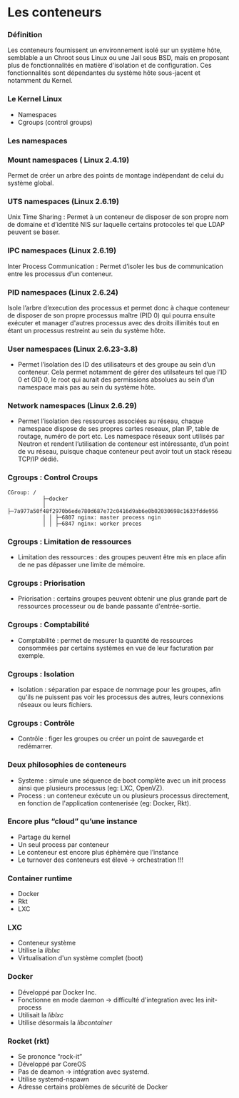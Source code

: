 # Les conteneurs

### Définition

Les conteneurs fournissent un environnement isolé sur un système hôte, semblable a un Chroot sous Linux ou une Jail sous BSD, mais en proposant plus de fonctionnalités en matière d'isolation et de configuration. Ces fonctionnalités sont dépendantes du système hôte sous-jacent et notamment du Kernel.

### Le Kernel Linux

- Namespaces
- Cgroups (control groups)

### Les namespaces

### Mount namespaces ( Linux 2.4.19)

Permet de créer un arbre des points de montage indépendant de celui du système global.

### UTS namespaces (Linux 2.6.19)

Unix Time Sharing : Permet à un conteneur de disposer de son propre nom de domaine et d’identité NIS sur laquelle certains protocoles tel que LDAP peuvent se baser.

### IPC namespaces (Linux 2.6.19)

Inter Process Communication : Permet d’isoler les bus de communication entre les processus d’un conteneur.

### PID namespaces (Linux 2.6.24)

Isole l’arbre d’execution des processus et permet donc à chaque conteneur de disposer de son propre processus maître (PID 0) qui pourra ensuite exécuter et manager  d'autres processus avec des droits illimités tout en étant un processus restreint au sein du système hôte.

### User namespaces (Linux 2.6.23-3.8)

- Permet l’isolation des ID des utilisateurs et des groupe au sein d’un conteneur. Cela permet notamment de gérer des utilsateurs tel que l’ID 0 et GID 0, le root qui aurait des permissions absolues au sein d’un namespace mais pas au sein du système hôte.

### Network namespaces (Linux 2.6.29)

- Permet l’isolation des ressources associées au réseau, chaque namespace dispose de ses propres cartes reseaux, plan IP, table de routage, numéro de port etc. Les namespace réseaux sont utilisés par Neutron et rendent l’utilisation de conteneur est intéressante, d’un point de vu réseau, puisque chaque conteneur peut avoir tout un stack réseau TCP/IP dédié.

### Cgroups : Control Croups

```
CGroup: /
           ├─docker
           │ ├─7a977a50f48f2970b6ede780d687e72c0416d9ab6e0b02030698c1633fdde956
           │ │ ├─6807 nginx: master process ngin
           │ │ ├─6847 nginx: worker proces
```

### Cgroups : Limitation de ressources

- Limitation des ressources : des groupes peuvent être mis en place afin de ne pas dépasser une limite de mémoire.

### Cgroups : Priorisation

- Priorisation : certains groupes peuvent obtenir une plus grande part de ressources processeur ou de bande passante d'entrée-sortie.

### Cgroups : Comptabilité

- Comptabilité : permet de mesurer la quantité de ressources consommées par certains systèmes en vue de leur facturation par exemple.

### Cgroups : Isolation

- Isolation : séparation par espace de nommage pour les groupes, afin qu'ils ne puissent pas voir les processus des autres, leurs connexions réseaux ou leurs fichiers.

### Cgroups : Contrôle

- Contrôle : figer les groupes ou créer un point de sauvegarde et redémarrer.

### Deux philosophies de conteneurs

- Systeme : simule une séquence de boot complète avec un init process ainsi que plusieurs processus (eg: LXC, OpenVZ).
- Process : un conteneur exécute un ou plusieurs processus directement, en fonction de l'application contenerisée (eg: Docker, Rkt).

### Encore plus “cloud” qu’une instance

- Partage du kernel
- Un seul process par conteneur
- Le conteneur est encore plus éphèmère que l’instance
- Le turnover des conteneurs est élevé -> orchestration !!!

### Container runtime

- Docker
- Rkt
- LXC

### LXC

- Conteneur système
- Utilise la *liblxc*
- Virtualisation d'un système complet (boot)

### Docker

- Développé par Docker Inc.
- Fonctionne en mode daemon -> difficulté d'integration avec les init-process
- Utilisait la *liblxc*
- Utilise désormais la *libcontainer*

### Rocket (rkt)

- Se prononce “rock-it”
- Développé par CoreOS
- Pas de deamon -> intégration avec systemd.
- Utilise systemd-nspawn
- Adresse certains problèmes de sécurité de Docker

